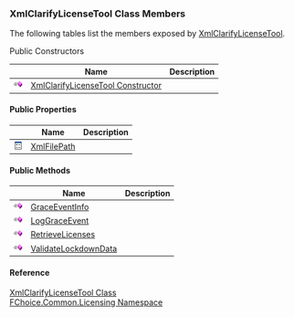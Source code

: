﻿### XmlClarifyLicenseTool Class Members

The following tables list the members exposed by [XmlClarifyLicenseTool](FChoice.Common~FChoice.Common.Licensing.XmlClarifyLicenseTool.md).

Public Constructors

|   | Name | Description |
| --- | --- | --- |
| ![Public Constructor](dotnetimages/publicConstructor.png) | [XmlClarifyLicenseTool Constructor](FChoice.Common~FChoice.Common.Licensing.XmlClarifyLicenseTool~_ctor.md) |   |



#### Public Properties

|   | Name | Description |
| --- | --- | --- |
| ![Public Property](dotnetimages/publicProperty.png) | [XmlFilePath](FChoice.Common~FChoice.Common.Licensing.XmlClarifyLicenseTool~XmlFilePath.md) |   |



#### Public Methods

|   | Name | Description |
| --- | --- | --- |
| ![Public Method](dotnetimages/publicMethod.png) | [GraceEventInfo](FChoice.Common~FChoice.Common.Licensing.XmlClarifyLicenseTool~GraceEventInfo.md) |   |
| ![Public Method](dotnetimages/publicMethod.png) | [LogGraceEvent](FChoice.Common~FChoice.Common.Licensing.XmlClarifyLicenseTool~LogGraceEvent.md) |   |
| ![Public Method](dotnetimages/publicMethod.png) | [RetrieveLicenses](FChoice.Common~FChoice.Common.Licensing.XmlClarifyLicenseTool~RetrieveLicenses.md) |   |
| ![Public Method](dotnetimages/publicMethod.png) | [ValidateLockdownData](FChoice.Common~FChoice.Common.Licensing.XmlClarifyLicenseTool~ValidateLockdownData.md) |   |





#### Reference

[XmlClarifyLicenseTool Class](FChoice.Common~FChoice.Common.Licensing.XmlClarifyLicenseTool.md)  
[FChoice.Common.Licensing Namespace](FChoice.Common~FChoice.Common.Licensing_namespace.md)